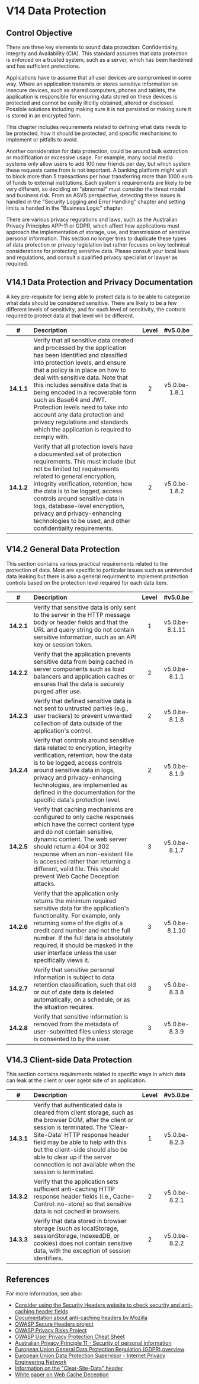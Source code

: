 # V14 Data Protection

## Control Objective

There are three key elements to sound data protection: Confidentiality, Integrity and Availability (CIA). This standard assumes that data protection is enforced on a trusted system, such as a server, which has been hardened and has sufficient protections.

Applications have to assume that all user devices are compromised in some way. Where an application transmits or stores sensitive information on insecure devices, such as shared computers, phones and tablets, the application is responsible for ensuring data stored on these devices is protected and cannot be easily illicitly obtained, altered or disclosed. Possible solutions including making sure it is not persisted or making sure it is stored in an encrypted form.

This chapter includes requirements related to defining what data needs to be protected, how it should be protected, and specific mechanisms to implement or pitfalls to avoid.

Another consideration for data protection, could be around bulk extraction or modification or excessive usage. For example, many social media systems only allow users to add 100 new friends per day, but which system these requests came from is not important. A banking platform might wish to block more than 5 transactions per hour transferring more than 1000 euro of funds to external institutions. Each system's requirements are likely to be very different, so deciding on "abnormal" must consider the threat model and business risk. From an ASVS perspective, detecting these issues is handled in the "Security Logging and Error Handling" chapter and setting limits is handed in the "Business Logic" chapter.

There are various privacy regulations and laws, such as the Australian Privacy Principles APP-11 or GDPR, which affect how applications must approach the implementation of storage, use, and transmission of sensitive personal information. This section no longer tries to duplicate these types of data protection or privacy legislation but rather focuses on key technical considerations for protecting sensitive data. Please consult your local laws and regulations, and consult a qualified privacy specialist or lawyer as required.

## V14.1 Data Protection and Privacy Documentation

A key pre-requisite for being able to protect data is to be able to categorize what data should be considered sensitive. There are likely to be a few different levels of sensitivity, and for each level of sensitivity, the controls required to protect data at that level will be different.

| # | Description | Level | #v5.0.be |
| :---: | :--- | :---: | :---: |
| **14.1.1** | Verify that all sensitive data created and processed by the application has been identified and classified into protection levels, and ensure that a policy is in place on how to deal with sensitive data. Note that this includes sensitive data that is being encoded in a recoverable form such as Base64 and JWT. Protection levels need to take into account any data protection and privacy regulations and standards which the application is required to comply with. | 2 | v5.0.be-1.8.1 |
| **14.1.2** | Verify that all protection levels have a documented set of protection requirements. This must include (but not be limited to) requirements related to general encryption, integrity verification, retention, how the data is to be logged, access controls around sensitive data in logs, database-level encryption, privacy and privacy-enhancing technologies to be used, and other confidentiality requirements. | 2 | v5.0.be-1.8.2 |

## V14.2 General Data Protection

This section contains various practical requirements related to the protection of data. Most are specific to particular issues such as unintended data leaking but there is also a general requirment to implement protection controls based on the protection level required for each data item.

| # | Description | Level | #v5.0.be |
| :---: | :--- | :---: | :---: |
| **14.2.1** | Verify that sensitive data is only sent to the server in the HTTP message body or header fields and that the URL and query string do not contain sensitive information, such as an API key or session token. | 1 | v5.0.be-8.1.11 |
| **14.2.2** | Verify that the application prevents sensitive data from being cached in server components such as load balancers and application caches or ensures that the data is securely purged after use. | 2 | v5.0.be-8.1.1 |
| **14.2.3** | Verify that defined sensitive data is not sent to untrusted parties (e.g., user trackers) to prevent unwanted collection of data outside of the application's control. | 2 | v5.0.be-8.1.8 |
| **14.2.4** | Verify that controls around sensitive data related to encryption, integrity verification, retention, how the data is to be logged, access controls around sensitive data in logs, privacy and privacy-enhancing technologies, are implemented as defined in the documentation for the specific data's protection level. | 2 | v5.0.be-8.1.9 |
| **14.2.5** | Verify that caching mechanisms are configured to only cache responses which have the correct content type and do not contain sensitive, dynamic content. The web server should return a 404 or 302 response when an non-existent file is accessed rather than returning a different, valid file. This should prevent Web Cache Deception attacks. | 3 | v5.0.be-8.1.7 |
| **14.2.6** | Verify that the application only returns the minimum required sensitive data for the application's functionality. For example, only returning some of the digits of a credit card number and not the full number. If the full data is absolutely required, it should be masked in the user interface unless the user specifically views it. | 3 | v5.0.be-8.1.10 |
| **14.2.7** | Verify that sensitive personal information is subject to data retention classification, such that old or out of date data is deleted automatically, on a schedule, or as the situation requires. | 3 | v5.0.be-8.3.8 |
| **14.2.8** | Verify that sensitive information is removed from the metadata of user-submitted files unless storage is consented to by the user. | 3 | v5.0.be-8.3.9 |

## V14.3 Client-side Data Protection

This section contains requirements related to specific ways in which data can leak at the client or user agebt side of an application.

| # | Description | Level | #v5.0.be |
| :---: | :--- | :---: | :---: |
| **14.3.1** | Verify that authenticated data is cleared from client storage, such as the browser DOM, after the client or session is terminated. The 'Clear-Site-Data' HTTP response header field may be able to help with this but the client-side should also be able to clear up if the server connection is not available when the session is terminated. | 1 | v5.0.be-8.2.3 |
| **14.3.2** | Verify that the application sets sufficient anti-caching HTTP response header fields (i.e., Cache-Control: no-store) so that sensitive data is not cached in browsers. | 2 | v5.0.be-8.2.1 |
| **14.3.3** | Verify that data stored in browser storage (such as localStorage, sessionStorage, IndexedDB, or cookies) does not contain sensitive data, with the exception of session identifiers. | 2 | v5.0.be-8.2.2 |

## References

For more information, see also:

* [Consider using the Security Headers website to check security and anti-caching header fields](https://securityheaders.com/)
* [Documentation about anti-caching headers by Mozilla](https://developer.mozilla.org/en-US/docs/Web/HTTP/Caching)
* [OWASP Secure Headers project](https://owasp.org/www-project-secure-headers/)
* [OWASP Privacy Risks Project](https://owasp.org/www-project-top-10-privacy-risks/)
* [OWASP User Privacy Protection Cheat Sheet](https://cheatsheetseries.owasp.org/cheatsheets/User_Privacy_Protection_Cheat_Sheet.html)
* [Australian Privacy Principle 11 - Security of personal information](https://www.oaic.gov.au/privacy/australian-privacy-principles/australian-privacy-principles-guidelines/chapter-11-app-11-security-of-personal-information)
* [European Union General Data Protection Regulation (GDPR) overview](https://www.edps.europa.eu/data-protection_en)
* [European Union Data Protection Supervisor - Internet Privacy Engineering Network](https://www.edps.europa.eu/data-protection/ipen-internet-privacy-engineering-network_en)
* [Information on the "Clear-Site-Data" header](https://developer.mozilla.org/en-US/docs/Web/HTTP/Headers/Clear-Site-Data)
* [White paper on Web Cache Deception](https://www.blackhat.com/docs/us-17/wednesday/us-17-Gil-Web-Cache-Deception-Attack-wp.pdf)

